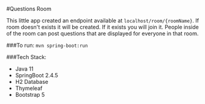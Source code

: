 #Questions Room

This little app created an endpoint available at `localhost/room/{roomName}`. 
If room doesn't exists it will be created. 
If it exists you will join it. People inside of the room can post 
questions that are displayed for everyone in that room.

###To run:
`mvn spring-boot:run`

###Tech Stack:
- Java 11
- SpringBoot 2.4.5
- H2 Database
- Thymeleaf
- Bootstrap 5